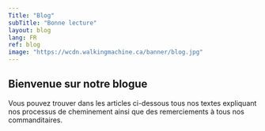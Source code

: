 ```yaml
---
Title: "Blog"
subTitle: "Bonne lecture"
layout: blog
lang: FR
ref: blog
image: "https://wcdn.walkingmachine.ca/banner/blog.jpg"
---
```


## Bienvenue sur notre blogue
Vous pouvez trouver dans les articles ci-dessous tous nos textes expliquant nos processus de cheminement ainsi que des remerciements à tous nos commanditaires.
